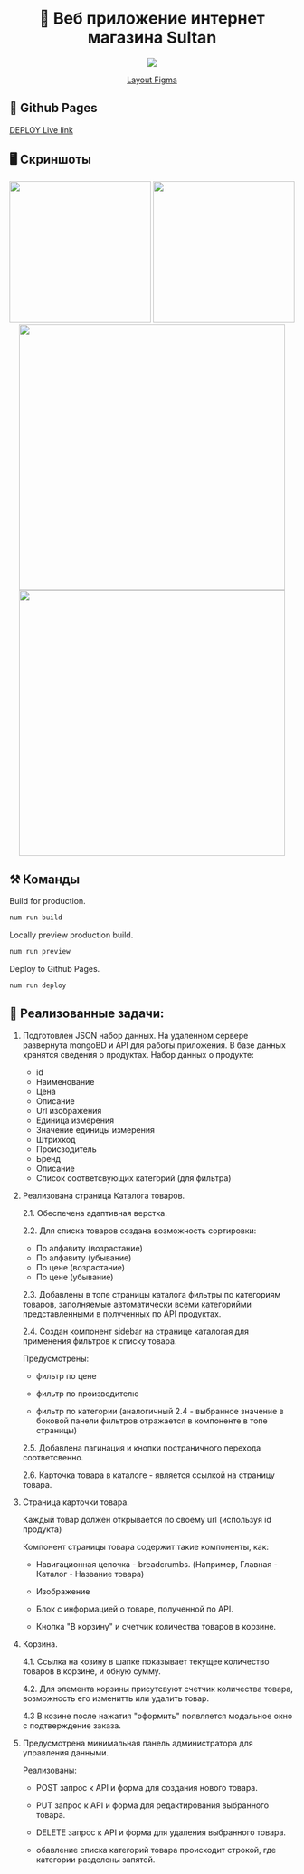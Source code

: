 <h1 align="center">🛒 Веб приложение интернет магазина Sultan</h1>

<p align="center">
  <a href="https://skillicons.dev">
    <img src="https://skillicons.dev/icons?i=react,redux,ts,vite" />
  </a>
</p>


<p align="center">
<a href="https://www.figma.com/file/UyRTxOVJvoMyjlcr70eH66/%5BPublished%5D%5BRU%5D-%C2%AB%D0%A1%D1%83%D0%BB%D1%82%D0%B0%D0%BD%C2%BB?t=c7h39INUjYM9hUOW-0">
Layout Figma
</a>
</p>

## 🔗 Github Pages

[DEPLOY Live link](https://safym.github.io/sultan-shop/)

## 🖥️ Скриншоты

<p align="center">
    <img height="250px" src="https://user-images.githubusercontent.com/99616798/229374519-553db1fe-c96c-4d6c-9e21-6f9467e55148.png" />
    <img height="250px" src="https://user-images.githubusercontent.com/99616798/229374304-857cee78-474f-4beb-b986-5893e67a030c.png" />
    <img height="470px" src="https://user-images.githubusercontent.com/99616798/229374306-1e2b6db0-2ab6-4555-b864-a26c47c58905.png" />
    <img height="470px" src="https://user-images.githubusercontent.com/99616798/229374447-c644bb27-fc4c-4047-98c6-46d975be71b6.png" />
</p>


## ⚒️ Команды

Build for production.

```bash
num run build
```

Locally preview production build.

```bash
num run preview
```

Deploy to Github Pages.

```bash
num run deploy
```

## 📑 Реализованные задачи:

1.  Подготовлен JSON набор данных. На удаленном сервере развернута mongoBD и API для работы приложения.
    В базе данных хранятся сведения о продуктах.
    Набор данных о продукте:
    - id
    - Наименование
    - Цена
    - Описание
    - Url изображения
    - Единица измерения
    - Значение единицы измерения
    - Штрихкод
    - Происзодитель
    - Бренд
    - Описание
    - Список соответсвующих категорий (для фильтра)

2.  Реализована страница Каталога товаров.

    2.1. Обеспечена адаптивная верстка.
    
    2.2. Для списка товаров создана возможность сортировки:
    
     - По алфавиту (возрастание)
     - По алфавиту (убывание)
     - По цене (возрастание)
     - По цене (убывание)
     
    2.3. Добавлены в топе страницы каталога фильтры по категориям товаров, заполняемые автоматически всеми категорийми представленными в полученных по API продуктах.


    2.4. Создан компонент sidebar на странице каталогая для применения фильтров к списку товара.
    
      Предусмотрены:
        
      - фильтр по цене
        
      - фильтр по производителю
        
      - фильтр по категории (аналогичный 2.4 - выбранное значение в боковой панели фильтров отражается в компоненте в топе страницы)
        
    2.5. Добавлена пагинация и кнопки постраничного перехода соответсвенно.
    
    2.6. Карточка товара в каталоге - является ссылкой на страницу товара.
    
3. Страница карточки товара. 

   Каждый товар должен открывается по своему url (используя id продукта)
   
   Компонент страницы товара содержит такие компоненты, как:
   
      - Навигационная цепочка - breadcrumbs. (Например, Главная - Каталог - Название товара)
        
      - Изображение
        
      - Блок с информацией о товаре, полученной по API.
        
      - Кнопка "В корзину" и счетчик количества товаров в корзине.
        
4. Корзина. 

    4.1. Ссылка на козину в шапке показывает текущее количество товаров в корзине, и обную сумму.
    
    4.2. Для элемента корзины присутсвуют счетчик количества товара, возможность его изменитть или удалить товар.
    
    4.3  В козине после нажатия "оформить" появляется модальное окно с подтверждение заказа.
    
5. Предусмотрена минимальная панель администратора для управления данными.

    Реализованы:
    
      - POST запрос к API и форма для создания нового товара.
    
      - PUT запрос к API и форма для редактирования выбранного товара.
    
      - DELETE запрос к API и форма для удаления выбранного товара.
        
      - обавление списка категорий товара происходит строкой, где категории разделены запятой.
